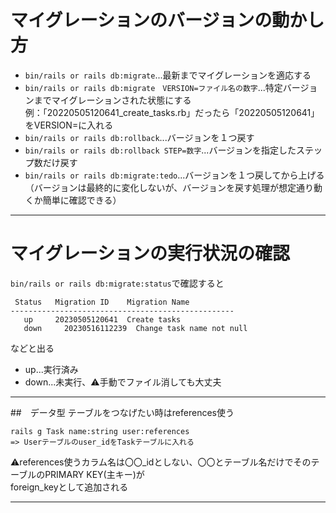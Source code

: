 # マイグレーションのバージョンの動かし方
- `bin/rails or rails db:migrate`...最新までマイグレーションを適応する
- `bin/rails or rails db:migrate　VERSION=ファイル名の数字`...特定バージョンまでマイグレーションされた状態にする    
例：「20220505120641_create_tasks.rb」だったら「20220505120641」をVERSION=に入れる
- `bin/rails or rails db:rollback`...バージョンを１つ戻す
- `bin/rails or rails db:rollback STEP=数字`...バージョンを指定したステップ数だけ戻す
- `bin/rails or rails db:migrate:tedo`...バージョンを１つ戻してから上げる   
（バージョンは最終的に変化しないが、バージョンを戻す処理が想定通り動くか簡単に確認できる）
***

# マイグレーションの実行状況の確認
`bin/rails or rails db:migrate:status`で確認すると
~~~
 Status   Migration ID    Migration Name
--------------------------------------------------
   up     20230505120641  Create tasks
   down     20230516112239  Change task name not null

~~~
などと出る
- up...実行済み
- down...未実行、⚠️手動でファイル消しても大丈夫
***

##　データ型
テーブルをつなげたい時はreferences使う
~~~
rails g Task name:string user:references
=> Userテーブルのuser_idをTaskテーブルに入れる
~~~
⚠️references使うカラム名は〇〇_idとしない、〇〇とテーブル名だけでそのテーブルのPRIMARY KEY(主キー)が  
foreign_keyとして追加される
***
